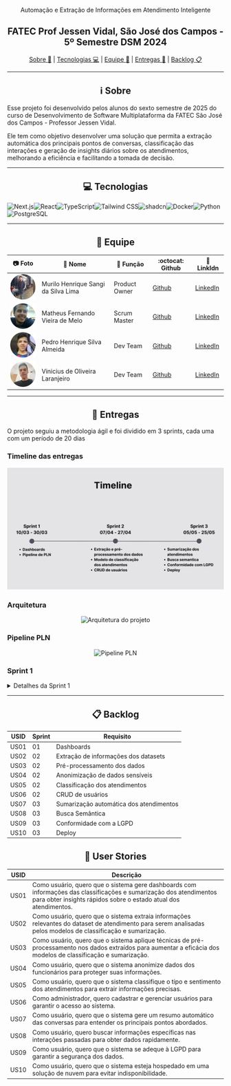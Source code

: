 <div align="center">

Automação e Extração de Informações em Atendimento Inteligente

## FATEC Prof Jessen Vidal, São José dos Campos - 5º Semestre DSM 2024

[Sobre :memo:](#sobre) | [Tecnologias :computer:](#tecnologias) | [Equipe :busts_in_silhouette:](#equipe) | [Entregas :rocket:](#entregas) | [Backlog :clipboard:](#backlog)

</div>

---

<div align="center">

## :information_source: Sobre

</div>

Esse projeto foi desenvolvido pelos alunos do sexto semestre de 2025 do curso de Desenvolvimento de Software Multiplataforma da FATEC São José dos Campos - Professor Jessen Vidal.

Ele tem como objetivo desenvolver uma solução que permita a extração automática dos principais pontos de conversas, classificação das interações e geração de insights diários sobre os atendimentos, melhorando a eficiência e facilitando a tomada de decisão.

---

<div align="center">

## :computer: Tecnologias

</div>

  
![Next.js](https://img.shields.io/badge/Next.js-000000?style=for-the-badge&logo=next.js&logoColor=white)![React](https://img.shields.io/badge/React-61DAFB?style=for-the-badge&logo=react&logoColor=white)![TypeScript](https://img.shields.io/badge/TypeScript-3178C6?style=for-the-badge&logo=typescript&logoColor=white)![Tailwind CSS](https://img.shields.io/badge/Tailwind_CSS-38B2AC?style=for-the-badge&logo=tailwind-css&logoColor=white)![shadcn](https://img.shields.io/badge/shadcn-000000?style=for-the-badge&logo=shadcn&logoColor=white)![Docker](https://img.shields.io/badge/Docker%20-%20%232496ED?style=for-the-badge&logo=docker&logoColor=white)![Python](https://img.shields.io/badge/Python%20-%20%233776AB?style=for-the-badge&logo=python&logoColor=white)![PostgreSQL](https://img.shields.io/badge/PostgreSQL%20-%20%234169E1?style=for-the-badge&logo=postgresql&logoColor=white)
  

---

<div align="center">

## :busts_in_silhouette: Equipe

</div>

| :camera: Foto                         | :bust_in_silhouette: Nome           | :briefcase: Função | :octocat: Github                              | :link: LinkIdn                                                         |
| ------------------------------------- | ----------------------------------- | ------------------ | --------------------------------------------- | ---------------------------------------------------------------------- |
| ![Foto](docs/images/fotoMurilo.png)   | Murilo Henrique Sangi da Silva Lima | Product Owner      | [Github](https://github.com/MuriloLima03)     | [LinkedIn](https://www.linkedin.com/in/murilo-sangi-944964313/)        |
| ![Foto](docs/images/fotoMatheus.png)  | Matheus Fernando Vieira de Melo     | Scrum Master       | [Github](https://github.com/Matheusfvm)       | [LinkedIn](https://www.linkedin.com/in/matheusfvmelo/)                 |
| ![Foto](docs/images/fotoPedro.png)    | Pedro Henrique Silva Almeida        | Dev Team           | [Github](https://github.com/PedroHSdeAlmeida) | [LinkedIn](https://www.linkedin.com/in/pedroalmeidadev/)               |
| ![Foto](docs/images/fotoVinicius.png) | Vinicius de Oliveira Laranjeiro     | Dev Team           | [Github](https://github.com/vdlaranjeiro)     | [LinkedIn](https://www.linkedin.com/in/vinicius-laranjeiro-296b371bb/) |

---

<div align="center">

## :rocket: Entregas

</div>
  
O projeto seguiu a metodologia ágil e foi dividido em 3 sprints, cada uma com um período de 20 dias


### Timeline das entregas

<div align="center">

![Timeline das entregas](/docs/images/Timeline.png)

</div>

### Arquitetura

<div align="center">

![Arquitetura do projeto](url-da-imagem-arquitetura)

</div>

### Pipeline PLN

<div align="center">

![Pipeline PLN](url-da-imagem-pipeline)

</div>

### Sprint 1

<details>
  <summary>Detalhes da Sprint 1</summary>

  <br>

**Objetivo da Sprint:**  
Nessa sprint, nosso foco foi na documentação do sistema, configuração da pipeline de PLN e construção dos dashboards para demonstrar os resultados da análise dos atendimentos.

**Sprint Backlog:**

| USID | Requisito    |
| ---- | ------------ |
| US01 | Dashboards   |
| US02 | Pipeline PLN |

**Burndown:**  
![Burndown Sprint 1](./docs/sprint1/Burndown.png)

</details>

---

<div align="center">

## :clipboard: Backlog

</div>

| USID | Sprint | Requisito                               |
| ---- | ------ | --------------------------------------- |
| US01 | 01     | Dashboards                              |
| US02 | 02     | Extração de informações dos datasets    |
| US03 | 02     | Pré-processamento dos dados             |
| US04 | 02     | Anonimização de dados sensíveis         |
| US05 | 02     | Classificação dos atendimentos          |
| US06 | 02     | CRUD de usuários                        |
| US07 | 03     | Sumarização automática dos atendimentos |
| US08 | 03     | Busca Semântica                         |
| US09 | 03     | Conformidade com a LGPD                 |
| US10 | 03     | Deploy                                  |


<div align="center">

## :scroll: User Stories

</div>

| USID | Descrição                                                                                                                                                                              |
| ---- | -------------------------------------------------------------------------------------------------------------------------------------------------------------------------------------- |
| US01 | Como usuário, quero que o sistema gere dashboards com informações das classificações e sumarização dos atendimentos para obter insights rápidos sobre o estado atual dos atendimentos. |
| US02 | Como usuário, quero que o sistema extraia informações relevantes do dataset de atendimento para serem analisadas pelos modelos de classificação e sumarização.                         |
| US03 | Como usuário, quero que o sistema aplique técnicas de pré-processamento nos dados extraídos para aumentar a eficácia dos modelos de classificação e sumarização.                       |
| US04 | Como usuário, quero que o sistema anonimize dados dos funcionários para proteger suas informações.                                                                                     |
| US05 | Como usuário, quero que o sistema classifique o tipo e sentimento dos atendimentos para extrair informações precisas.                                                                  |
| US06 | Como administrador, quero cadastrar e gerenciar usuários para garantir o acesso ao sistema.                                                                                            |
| US07 | Como usuário, quero que o sistema gere um resumo automático das conversas para entender os principais pontos abordados.                                                                |
| US08 | Como usuário, quero buscar informações específicas nas interações passadas para obter dados rapidamente.                                                                               |
| US09 | Como usuário, quero que o sistema se adeque à LGPD para garantir a segurança dos dados.                                                                                                |
| US10 | Como usuário, quero que o sistema esteja hospedado em uma solução de nuvem para evitar indisponibilidade.                                                                              |

